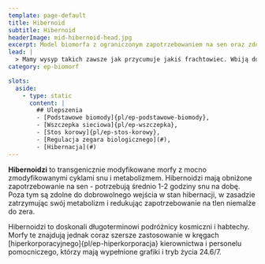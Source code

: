 ```yaml
---
template: page-default
title: Hibernoid
subtitle: Hibernoid
headerImage: mid-hibernoid-head.jpg
excerpt: Model biomorfa z ograniczonym zapotrzebowaniem na sen oraz zdolnością hibernacji
lead: |
  > Mamy wysyp takich zawsze jak przycumuje jakiś frachtowiec. Wbiją do baru, zamówią kilka głębszych i zwijają się w kąciku, nie reagują na krzyki, muzykę, nawet strobo. Jakby rzeczywistość to był jakiś hologram. Kiedyś jeden przespał eksplozję. Obudził się tylko po to, żeby się przeciągnąć.
category: ep-biomorf

slots:
  aside:
    - type: static
      content: |
        ## Ulepszenia
        - [Podstawowe biomody]{pl/ep-podstawowe-biomody}, 
        - [Wszczepka sieciowa]{pl/ep-wszczepka}, 
        - [Stos korowy]{pl/ep-stos-korowy}, 
        - [Regulacja zegara biologicznego](#), 
        - [Hibernacja](#)
---
```

**Hibernoidzi** to transgenicznie modyfikowane morfy z mocno zmodyfikowanymi cyklami snu i metabolizmem. Hibernoidzi mają obniżone zapotrzebowanie na sen - potrzebują średnio 1-2 godziny snu na dobę. Poza tym są zdolne do dobrowolnego wejścia w stan hibernacji, w zasadzie zatrzymując swój metabolizm i redukując zapotrzebowanie na tlen niemalże do zera.

Hibernoidzi to doskonali długoterminowi podróżnicy kosmiczni i habtechy. Morfy te znajdują jednak coraz szersze zastosowanie w kręgach [hiperkorporacyjnego]{pl/ep-hiperkorporacja} kierownictwa i personelu pomocniczego, którzy mają wypełnione grafiki i tryb życia 24.6/7.